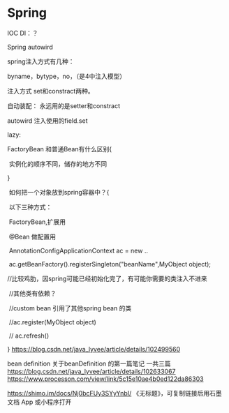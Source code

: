 # Spring

IOC DI：？

Spring autowird

spring注入方式有几种：

byname，bytype，no，（是4中注入模型）

注入方式 set和constract两种。

自动装配：  永远用的是setter和constract

autowird 注入使用的field.set

lazy:

FactoryBean 和普通Bean有什么区别{

​	实例化的顺序不同，储存的地方不同

}

​	如何把一个对象放到spring容器中？{

​		以下三种方式：

​		FactoryBean,扩展用

​		@Bean 做配置用

​		AnnotationConfigApplicationContext ac = new ..

​		ac.getBeanFactory().registerSingleton("beanName",MyObject object);

​		//比较鸡肋，因spring可能已经初始化完了，有可能你需要的类注入不进来

​		//其他类有依赖？

​		//custom bean 引用了其他spring bean 的类

​		//ac.register(MyObject object)

​		// ac.refresh()	



}
https://blog.csdn.net/java_lyvee/article/details/102499560





bean definition
关于beanDefinition 的第一篇笔记  一共三篇 https://blog.csdn.net/java_lyvee/article/details/102633067
https://www.processon.com/view/link/5c15e10ae4b0ed122da86303

https://shimo.im/docs/Nj0bcFUy3SYyYnbI/ 《无标题》，可复制链接后用石墨文档 App 或小程序打开

